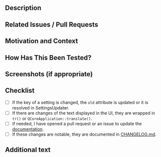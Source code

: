 <!--- We squash and merge pull requests, so the title of the PR will be the title of the merge commit -->

<!--- Please follow https://www.conventionalcommits.org/ in the title --->

## Description

<!--- Describe your changes in detail -->

## Related Issues / Pull Requests

<!--- If your PR fixes/resolves one or more issues, or is related to
    another PR, link to them here. -->

<!--- See: https://docs.github.com/en/free-pro-team@latest/github/managing-your-work-on-github/linking-a-pull-request-to-an-issue#linking-a-pull-request-to-an-issue-using-a-keyword --->

## Motivation and Context

<!--- Why is this change required? What problem does it solve? -->

## How Has This Been Tested?

<!--- Tested on which OS(s)? Tested on light/dark system theme? -->

## Screenshots (if appropriate)

## Checklist

<!--- Go over all the following points, and put an `x` in all
     the boxes that apply. -->

<!--- You can open a pull request before all these are done, but
     they should be done before getting merged. -->

- [ ] If the key of a setting is changed, the `old` attribute is updated or it is
  resolved in SettingsUpdater.
- [ ] If there are changes of the text displayed in the UI, they are wrapped in `tr()`
  or `QCoreApplication::translate()`.
- [ ] If needed, I have opened a pull request or an issue to update the
  [documentation](http://jmuelbert.github.io/jmbde-QT/).
- [ ] If these changes are notable, they are documented in
  [CHANGELOG.md](https://github.com/jmuelbert/jmbde-QT/blob/master/CHANGELOG.md).

## Additional text

<!--- Anything else you want to say. For example, mention
 the translators if the translations need to be updated. --->
